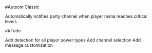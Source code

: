 #Autoom Classic 

Automatically notifies party channel when player mana reaches critical levels

##Todo 

Add detection for all player power types
Add channel selection
Add message customization